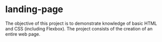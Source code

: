 # landing-page

The objective of this project is to demonstrate knowledge of basic HTML and CSS (including Flexbox). The project consists of the creation of an entire web page.